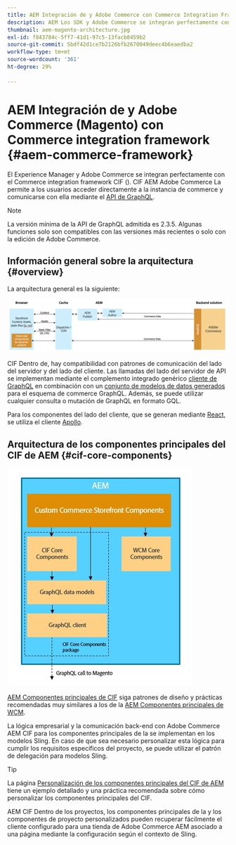 ```yaml
---
title: AEM Integración de y Adobe Commerce con Commerce Integration Framework
description: AEM Los SDK y Adobe Commerce se integran perfectamente con Commerce Integration Framework (CIF). CIF AEM La permite a los usuarios acceder a una instancia de Adobe Commerce y comunicarse con Adobe Commerce a través de GraphQL. AEM También permite a los autores de la utilizar los seleccionadores de productos y categorías, así como la consola de productos para examinar los datos de productos y categorías que se obtienen a petición de Adobe Commerce Además, CIF ofrece una tienda predeterminada que puede acelerar los proyectos de comercio.
thumbnail: aem-magento-architecture.jpg
exl-id: f843784c-5ff7-41d1-97c5-13facb8459b2
source-git-commit: 5bdf42d1ce7b2126bfb2670049deec4b6eaedba2
workflow-type: tm+mt
source-wordcount: '361'
ht-degree: 29%

---
```


# AEM Integración de y Adobe Commerce (Magento) con Commerce integration framework {#aem-commerce-framework}

El Experience Manager y Adobe Commerce se integran perfectamente con el Commerce integration framework CIF (). CIF AEM Adobe Commerce La permite a los usuarios acceder directamente a la instancia de commerce y comunicarse con ella mediante el [API de GraphQL](https://devdocs.magento.com/guides/v2.4/graphql/).

>[!NOTE]
>
>La versión mínima de la API de GraphQL admitida es 2.3.5. Algunas funciones solo son compatibles con las versiones más recientes o solo con la edición de Adobe Commerce.

## Información general sobre la arquitectura {#overview}

La arquitectura general es la siguiente:

![Información general sobre la arquitectura del CIF](../assets/AEM_Magento_Architecture.png)

CIF Dentro de, hay compatibilidad con patrones de comunicación del lado del servidor y del lado del cliente.
Las llamadas del lado del servidor de API se implementan mediante el complemento integrado genérico [cliente de GraphQL](https://github.com/adobe/commerce-cif-graphql-client) en combinación con un [conjunto de modelos de datos generados](https://github.com/adobe/commerce-cif-magento-graphql) para el esquema de commerce GraphQL. Además, se puede utilizar cualquier consulta o mutación de GraphQL en formato GQL.

Para los componentes del lado del cliente, que se generan mediante [React](https://reactjs.org/), se utiliza el cliente [Apollo](https://www.apollographql.com/docs/react/).

## Arquitectura de los componentes principales del CIF de AEM {#cif-core-components}

![Arquitectura de los componentes principales del CIF de AEM](../assets/cif-component-architecture.jpg)

[AEM Componentes principales de CIF](https://github.com/adobe/aem-core-cif-components) siga patrones de diseño y prácticas recomendadas muy similares a los de la [AEM Componentes principales de WCM](https://github.com/adobe/aem-core-wcm-components).

La lógica empresarial y la comunicación back-end con Adobe Commerce AEM CIF para los componentes principales de la se implementan en los modelos Sling. En caso de que sea necesario personalizar esta lógica para cumplir los requisitos específicos del proyecto, se puede utilizar el patrón de delegación para modelos Sling.

>[!TIP]
>
>La página [Personalización de los componentes principales del CIF de AEM](../customizing/customize-cif-components.md) tiene un ejemplo detallado y una práctica recomendada sobre cómo personalizar los componentes principales del CIF.

AEM CIF Dentro de los proyectos, los componentes principales de la y los componentes de proyecto personalizados pueden recuperar fácilmente el cliente configurado para una tienda de Adobe Commerce AEM asociado a una página mediante la configuración según el contexto de Sling.
